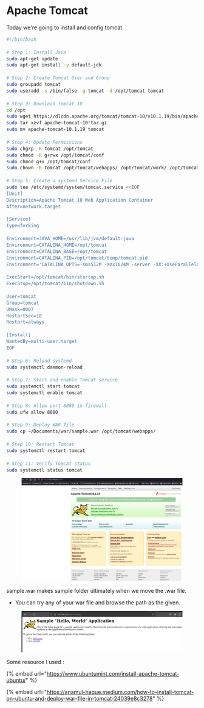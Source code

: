 # Apache Tomcat

Today we're going to install and config tomcat.&#x20;

```bash
#!/bin/bash

# Step 1: Install Java
sudo apt-get update
sudo apt-get install -y default-jdk

# Step 2: Create Tomcat User and Group
sudo groupadd tomcat
sudo useradd -s /bin/false -g tomcat -d /opt/tomcat tomcat

# Step 3: Download Tomcat 10
cd /opt
sudo wget https://dlcdn.apache.org/tomcat/tomcat-10/v10.1.19/bin/apache-tomcat-10.1.19.tar.gz
sudo tar xzvf apache-tomcat-10*tar.gz
sudo mv apache-tomcat-10.1.19 tomcat

# Step 4: Update Permissions
sudo chgrp -R tomcat /opt/tomcat
sudo chmod -R g+rwx /opt/tomcat/conf
sudo chmod g+x /opt/tomcat/conf
sudo chown -R tomcat /opt/tomcat/webapps/ /opt/tomcat/work/ /opt/tomcat/temp/ /opt/tomcat/logs/

# Step 5: Create a systemd Service File
sudo tee /etc/systemd/system/tomcat.service <<EOF
[Unit]
Description=Apache Tomcat 10 Web Application Container
After=network.target

[Service]
Type=forking

Environment=JAVA_HOME=/usr/lib/jvm/default-java
Environment=CATALINA_HOME=/opt/tomcat
Environment=CATALINA_BASE=/opt/tomcat
Environment=CATALINA_PID=/opt/tomcat/temp/tomcat.pid
Environment='CATALINA_OPTS=-Xms512M -Xmx1024M -server -XX:+UseParallelGC'

ExecStart=/opt/tomcat/bin/startup.sh
ExecStop=/opt/tomcat/bin/shutdown.sh

User=tomcat
Group=tomcat
UMask=0007
RestartSec=10
Restart=always

[Install]
WantedBy=multi-user.target
EOF

# Step 6: Reload systemd
sudo systemctl daemon-reload

# Step 7: Start and enable Tomcat service
sudo systemctl start tomcat
sudo systemctl enable tomcat

# Step 8: Allow port 8080 in firewall
sudo ufw allow 8080

# Step 9: Deploy WAR file
sudo cp ~/Documents/war/sample.war /opt/tomcat/webapps/

# Step 10: Restart Tomcat
sudo systemctl restart tomcat

# Step 11: Verify Tomcat status
sudo systemctl status tomcat

```

<figure><img src="../.gitbook/assets/image (19).png" alt=""><figcaption></figcaption></figure>

sample.war makes sample folder ultimately when we move the .war file.&#x20;

* You can try any of your war file and browse the path as the given.

<figure><img src="../.gitbook/assets/image (17).png" alt=""><figcaption></figcaption></figure>

Some resource I used :&#x20;

{% embed url="https://www.ubuntumint.com/install-apache-tomcat-ubuntu/" %}

{% embed url="https://anamul-haque.medium.com/how-to-install-tomcat-on-ubuntu-and-deploy-war-file-in-tomcat-24039e8c3278" %}

